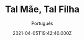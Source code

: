 ---
id: 'e321ecca-3ed6-49fb-a3ed-f13ee9986d96'
type: 'movie' # Filme, Série, Anime
title: "Tal Mãe, Tal Filha"
synopsis: ["April, uma mulher de 30 anos bem-sucedida com sua vida e carreira, é completamente o oposto de sua mãe, Mado, que é super dependente e mora com a filha desde que se divorciou. A relação das duas, que nunca foi das melhores, fica ainda mais complicada quando, por um azar do destino, mãe e filha ficam grávidas ao mesmo tempo.",
]
originalTitle: "Telle mère, telle fille"
date: '2021-04-05T19:42:40.000Z'
update: '2021-04-05T19:42:40.000Z'
releaseDate: '2017-03-29T03:00:00.000Z'
imdb:
  rating: 'n/A' # 8.5
  id: '' # tt0470752
duration: '1h 34 Min'
trailer:
  urls: [
    'GrCUGhninyc&list=PLpGEz8O8wZcjETg-3wwA0CSCPnAl05PYy',
  ]
tags: ['1080p']
genre: ['Comédia', 'Drama'] #
quality: 'WEB-DL' # BluRay, WEB-DL, HDTV, WEB-DL4K, WEB-DLe
format: 'Mkv' # MKV, MP4, TS
audio: 'Português, Francês' # Dublado, Legendado, Dual Audio, Dub & Leg
subtitle: 'Português' # Português, inglês,
size: '3.55 GB' # 4.8 GB
audioQuality: 10
videoQuality: 10
directors: []
#  - name: 'Lana Wachowski'
#    image: ''
#  - name: 'Lilly Wachowski'
#    image: ''
cast: []
#  - name: 'Keanu Reeves'
#    image: ''
#    characterName: 'Neo'
writers: []
#  - name: ''
#    image: ''
maturityRating:
  age: '' # L , 10, 12, 14, 16, 18
  topics: [''] # Violence, Illegal drugs, Inappropriate Language, Legal Drugs, Sexual Content, Extreme Violence
###########################################
download:
  
  - url: 'magnet:?xt=urn:btih:5a0d567e14d7a30b2df00aecc7d1901d871457e9&dn=Tal%20M%c3%a3e%2c%20Tal%20Filha%202017%205.1%20(1080p)%20LAPUMiA&tr=udp%3a%2f%2ftracker.opentrackr.org%3a1337%2fannounce&tr=udp%3a%2f%2ftracker.openbittorrent.com%3a80%2fannounce&tr=udp%3a%2f%2ftracker.trackerfix.com%3a80%2fannounce&tr=udp%3a%2f%2ftracker.coppersurfer.tk%3a6969%2fannounce&tr=udp%3a%2f%2ftracker.leechers-paradise.org%3a6969%2fannounce&tr=udp%3a%2f%2feddie4.nl%3a6969%2fannounce&tr=udp%3a%2f%2fp4p.arenabg.com%3a1337%2fannounce&tr=udp%3a%2f%2fexplodie.org%3a6969%2fannounce&tr=udp%3a%2f%2fzer0day.ch%3a1337%2fannounce'
    resolution: '1080p' # 720p, 1080p, 4K,
    audio: 'Dual Áudio' # Dublado, Legendado, Dual Audio
    size: '' # 4.8 GB
    quality: '' # BluRay, WEB-DL
    format: '' # MKV
images:
  cover: '/assets/movies/tal-mae-tal-filha.jpg'
  background: '/assets/movies/'
---